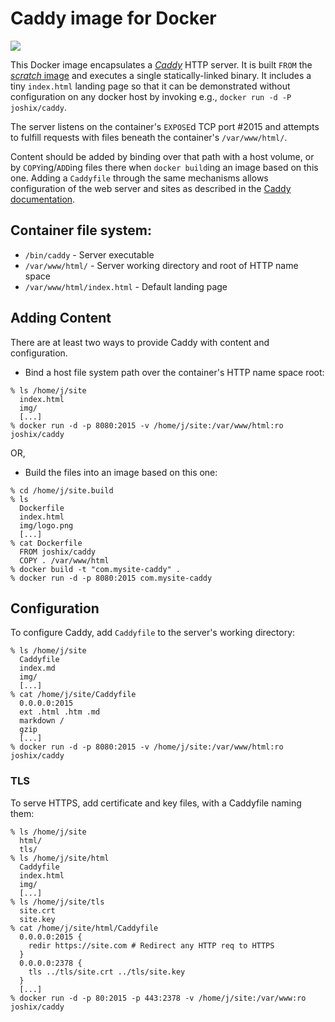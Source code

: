 # Caddy image for Docker

[![](https://badge.imagelayers.io/joshix/caddy:latest.svg)](https://imagelayers.io/?images=joshix/caddy:latest 'Get your own badge on imagelayers.io')

This Docker image encapsulates a [*Caddy*](https://caddyserver.com)
HTTP server. It is built `FROM` the
[*scratch* image](https://hub.docker.com/_/scratch/) and executes
a single statically-linked binary. It includes a tiny `index.html`
landing page so that it can be demonstrated without configuration
on any docker host by invoking e.g., `docker run -d -P joshix/caddy`.

The server listens on the container's `EXPOSE`d TCP
port #2015 and attempts to fulfill requests with files beneath
the container's `/var/www/html/`.

Content should be added by binding over that path with a host volume,
or by `COPY`ing/`ADD`ing files there when `docker build`ing an image
based on this one. Adding a `Caddyfile` through the same mechanisms
allows configuration of the web server and sites as described in the
[Caddy documentation](https://caddyserver.com/docs).

## Container file system:
* `/bin/caddy` - Server executable
* `/var/www/html/` - Server working directory and root of HTTP name space
* `/var/www/html/index.html` - Default landing page

## Adding Content

There are at least two ways to provide Caddy with content and configuration.

* Bind a host file system path over the container's HTTP name space root:

```
% ls /home/j/site
  index.html
  img/
  [...]
% docker run -d -p 8080:2015 -v /home/j/site:/var/www/html:ro joshix/caddy
```

OR,

* Build the files into an image based on this one:

```
% cd /home/j/site.build
% ls
  Dockerfile
  index.html
  img/logo.png
  [...]
% cat Dockerfile
  FROM joshix/caddy
  COPY . /var/www/html
% docker build -t "com.mysite-caddy" .
% docker run -d -p 8080:2015 com.mysite-caddy
```

## Configuration
To configure Caddy, add `Caddyfile` to the server's working directory:

```
% ls /home/j/site
  Caddyfile
  index.md
  img/
  [...]
% cat /home/j/site/Caddyfile
  0.0.0.0:2015
  ext .html .htm .md
  markdown /
  gzip
  [...]
% docker run -d -p 8080:2015 -v /home/j/site:/var/www/html:ro joshix/caddy
```

### TLS
To serve HTTPS, add certificate and key files, with a Caddyfile naming them:

```
% ls /home/j/site
  html/
  tls/
% ls /home/j/site/html
  Caddyfile
  index.html
  img/
  [...]
% ls /home/j/site/tls
  site.crt
  site.key
% cat /home/j/site/html/Caddyfile
  0.0.0.0:2015 {
    redir https://site.com # Redirect any HTTP req to HTTPS
  }
  0.0.0.0:2378 {
    tls ../tls/site.crt ../tls/site.key
  }
  [...]
% docker run -d -p 80:2015 -p 443:2378 -v /home/j/site:/var/www:ro joshix/caddy
```
